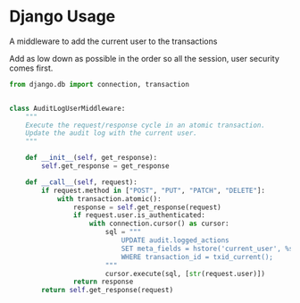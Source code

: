 # Django Usage

A middleware to add the current user to the transactions

Add as low down as possible in the order so all the session, user security comes first.

```python
from django.db import connection, transaction


class AuditLogUserMiddleware:
    """
    Execute the request/response cycle in an atomic transaction.
    Update the audit log with the current user.
    """

    def __init__(self, get_response):
        self.get_response = get_response

    def __call__(self, request):
        if request.method in ["POST", "PUT", "PATCH", "DELETE"]:
            with transaction.atomic():
                response = self.get_response(request)
                if request.user.is_authenticated:
                    with connection.cursor() as cursor:
                        sql = """
                            UPDATE audit.logged_actions
                            SET meta_fields = hstore('current_user', %s)
                            WHERE transaction_id = txid_current();
                        """
                        cursor.execute(sql, [str(request.user)])
                return response
        return self.get_response(request)
```